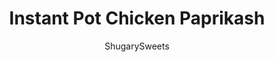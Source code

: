 ---
layout: ../../layouts/MarkdownPostLayout.astro
title: Instant Pot Chicken Paprikash
author: ShugarySweets
pubDate: 2019-11-20
description: "Creamy, flavorful Instant Pot Chicken Paprikash is a delicious comfort food with tangy chicken and sauce. So easy to make, and the stove top recipe is included too."
image_url: https://www.shugarysweets.com/wp-content/uploads/2019/11/instant-pot-chicken-paprika-1.jpg
tags: ["Main Dish","Hungarian"]
calories: 245
protein: 28
carbohydrates: 4
fats: 14
fiber: 1
ingredients: ["1 Tbsp olive oil","2 Tbsp unsalted butter","2 lb boneless, skinless chicken thighs","3 tsp paprika, divided","1 tsp kosher salt","1/2 tsp black pepper","1 small onion, diced","3/4 cup chicken broth","1 can (14 oz) diced tomatoes (do not drain)","1/4 tsp red pepper flakes","1 tsp marjoram","2 Tbsp cornstarch","2 Tbsp cold water","1/2 cup sour cream"]
serves: 8
time: "20 minutes"
prepTime: "5 minutes"
instructions: ["Season chicken thighs with 1 tsp paprika, salt, and pepper.","In the bottom of the pressure cooker, add olive oil and butter. Turn instant pot on \"SAUTE\" and add chicken thighs. Cook for about 2 minutes per side, until lightly browned. Remove from pot and cut into bite sized pieces. Set aside.","Add onion to the instant pot and cook for several minutes, until softened.","Pour chicken broth into the pressure cooker, and using a wooden spoon, deglaze the bottom of the pot. Scrape up ALL the bits stuck to the bottom of the pot.","Once all the bits have been scraped up, hit cancel on the Instant Pot (to turn off the saute function). ","Add chicken back to the pressure cooker. Add tomatoes, 2 tsp paprika, red pepper flakes, and marjoram.","Secure the lid and make sure the pressure valve is turned to \"SEALING.\"","Select \"HIGH PRESSURE\" and set cook time of 7 minutes.","Once cook time ends, allow to naturally release for 10 minutes, then do a quick release.","To thicken the paprikash, whisk together 2 Tbsp cornstarch with 2 Tbsp cold water. Pour into the Instant Pot and select \"SAUTE.\"","Cook for about 3-5 minutes until thickened. Stir in sour cream and serve."]
nutrition: ["245 calories","4 grams carbohydrates","146 milligrams cholesterol","14 grams fat","1 grams fiber","28 grams protein","5 grams saturated fat","580 grams sodium","1 grams sugar","0 grams trans fat","9 grams unsaturated fat"]
---